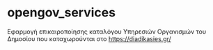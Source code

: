 # opengov_services

Εφαρμογή επικαιροποίησης καταλόγου Υπηρεσιών Οργανισμών του Δημοσίου που καταχωρούνται στο https://diadikasies.gr/

